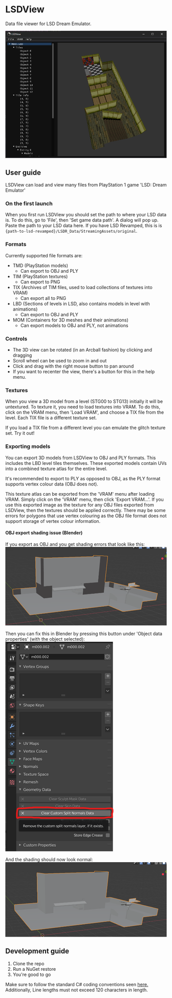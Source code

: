 # LSDView

Data file viewer for LSD Dream Emulator.

![Screenshot](img/screenshot.png)

## User guide

LSDView can load and view many files from PlayStation 1 game 'LSD: Dream Emulator'

### On the first launch

When you first run LSDView you should set the path to where your LSD data is. To do this, go to 'File', then 'Set game
data path'. A dialog will pop up. Paste the path to your LSD data here. If you have LSD Revamped, this is
is `{path-to-lsd-revamped}/LSDR_Data/StreamingAssets/original`.

### Formats

Currently supported file formats are:

- TMD (PlayStation models)
    - Can export to OBJ and PLY
- TIM (PlayStation textures)
    - Can export to PNG
- TIX (Archives of TIM files, used to load collections of textures into VRAM)
    - Can export all to PNG
- LBD (Sections of levels in LSD, also contains models in level with animations)
    - Can export to OBJ and PLY
- MOM (Containers for 3D meshes and their animations)
    - Can export models to OBJ and PLY, not animations

### Controls

- The 3D view can be rotated (in an Arcball fashion) by clicking and dragging
- Scroll wheel can be used to zoom in and out
- Click and drag with the right mouse button to pan around
- If you want to recenter the view, there's a button for this in the help menu.

### Textures

When you view a 3D model from a level (STG00 to STG13) initially it will be untextured. To texture it, you need to load
textures into VRAM. To do this, click on the VRAM menu, then 'Load VRAM', and choose a TIX file from the level. Each TIX
file is a different texture set.

If you load a TIX file from a different level you can emulate the glitch texture set. Try it out!

### Exporting models

You can export 3D models from LSDView to OBJ and PLY formats. This includes the LBD level tiles themselves. These
exported models contain UVs into a combined texture atlas for the entire level.

It's recommended to export to PLY as opposed to OBJ, as the PLY format supports vertex colour data (OBJ does not).

This texture atlas can be exported from the 'VRAM' menu after loading VRAM. Simply click on the 'VRAM' menu, then
click 'Export VRAM...'. If you use this exported image as the texture for any OBJ files exported from LSDView, then the
textures should be applied correctly. There may be some errors for polygons that use vertex colouring as the OBJ file
format does not support storage of vertex colour information.

#### OBJ export shading issue (Blender)

If you export as OBJ and you get shading errors that look like this:
![Shading issues](img/strange-shading.png)

Then you can fix this in Blender by pressing this button under 'Object data properties' (with the object selected):
![Split normals](img/split-normals.png)

And the shading should now look normal:
![Fixed shading](img/correct-shading.png)

## Development guide

1. Clone the repo
2. Run a NuGet restore
3. You're good to go

Make sure to follow the standard C# coding conventions
seen [here.](https://docs.microsoft.com/en-us/dotnet/csharp/programming-guide/inside-a-program/coding-conventions)
Additionally, Line lengths must not exceed 120 characters in length.
